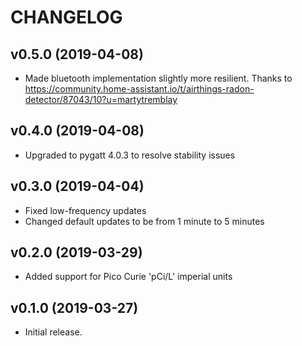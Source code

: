 # CHANGELOG

## v0.5.0 (2019-04-08)

- Made bluetooth implementation slightly more resilient. Thanks to https://community.home-assistant.io/t/airthings-radon-detector/87043/10?u=martytremblay 

## v0.4.0 (2019-04-08)

- Upgraded to pygatt 4.0.3 to resolve stability issues

## v0.3.0 (2019-04-04)

- Fixed low-frequency updates
- Changed default updates to be from 1 minute to 5 minutes

## v0.2.0 (2019-03-29)

- Added support for Pico Curie 'pCi/L' imperial units

## v0.1.0 (2019-03-27)

- Initial release.
